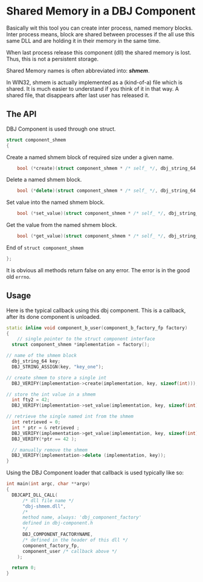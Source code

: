 # Shared Memory in a DBJ Component

Basically wit this tool you can create inter process, named memory blocks. Inter process means, block are shared between processes if the all use this same DLL and are holding it in their memory in the same time.

When last process release this component (dll) the shared memory is lost. Thus, this is not a persistent storage.

Shared Memory names is often abbreviated into: ***shmem***.

In WIN32, shmem is actually implemented as a (kind-of-a) file which is shared. It is much easier to understand if you think of it in that way. A shared file, that disappears after last user has released it.

## The API

DBJ Component is used through one struct.
```cpp
struct component_shmem
{
```
Create a named shmem block of required size under a given name.
```cpp
    bool (*create)(struct component_shmem * /* self_ */, dbj_string_64 /* key_ */, unsigned /*size*/ );
```
Delete a named shmem block.
```cpp    
    bool (*delete)(struct component_shmem * /* self_ */, dbj_string_64 /* key_ */ );
```
Set value into the named shmem block.
```cpp
    bool (*set_value)(struct component_shmem * /* self_ */, dbj_string_64 /* key_ */, unsigned /* size */, void  * /* value */ );
```
Get the value from the named shmem block.
```cpp    
    bool (*get_value)(struct component_shmem * /* self_ */, dbj_string_64 /* key_ */, unsigned /* size */, void ** /* value */ );
```
End of `struct component_shmem`
```cpp    
};
```
It is obvious all methods return false on any error. The error is in the good old `errno`.
## Usage
Here is the typical callback using this dbj component. This is a callback, after its done component is unloaded.

```cpp
static inline void component_b_user(component_b_factory_fp factory)
{
    // single pointer to the struct component interface
  struct component_shmem *implementation = factory();

// name of the shmem block
  dbj_string_64 key;
  DBJ_STRING_ASSIGN(key, "key_one");

// create shmem to store a single int
  DBJ_VERIFY(implementation->create(implementation, key, sizeof(int)));

// store the int value in a shmem
  int fty2 = 42;
  DBJ_VERIFY(implementation->set_value(implementation, key, sizeof(int), &fty2));

// retrieve the single named int from the shmem  
  int retrieved = 0;
  int * ptr = & retrieved ;
  DBJ_VERIFY(implementation->get_value(implementation, key, sizeof(int), (void **)&ptr));
  DBJ_VERIFY(*ptr == 42 );

  // manually remove the shmem
  DBJ_VERIFY(implementation->delete (implementation, key));
}
```
Using the DBJ Component loader that callback is used typically like so:
```cpp
int main(int argc, char **argv)
{
  DBJCAPI_DLL_CALL(
      /* dll file name */
      "dbj-shmem.dll", 
      /* 
      method name, always: 'dbj_component_factory' 
      defined in dbj-component.h
      */
      DBJ_COMPONENT_FACTORYNAME, 
      /* defined in the header of this dll */
      component_factory_fp, 
      component_user /* callback above */
    );

  return 0;
}
```